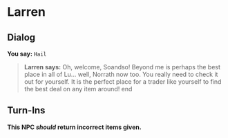 # Larren
## Dialog

**You say:** `Hail`



>**Larren says:** Oh, welcome, Soandso!  Beyond me is perhaps the best place in all of Lu... well, Norrath now too.  You really need to check it out for yourself. It is the perfect place for a trader like yourself to find the best deal on any item around!
end

## Turn-Ins



**This NPC *should* return incorrect items given.**





